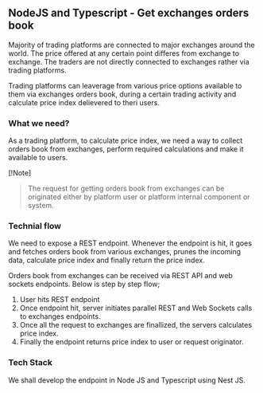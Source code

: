 ## NodeJS and Typescript - Get exchanges orders book

Majority of trading platforms are connected to major exchanges around the world. The price offered at any certain point differes from exchange to exchange. The traders are not directly connected to exchanges rather via trading platforms.

Trading platforms can leaverage from various price options available to them via exchanges orders book, during a certain trading activity and calculate price index delievered to theri users. 

### What we need?
As a trading platform, to calculate price index, we need a way to collect orders book from exchanges, perform required calculations and make it available to users.  

[!Note]
> The request for getting orders book from exchanges can be originated either by platform user or platform internal component or system.

### Technial flow
We need to expose a REST endpoint. Whenever the endpoint is hit, it goes and fetches orders book from various exchanges, prunes the incoming data, calculate price index and finally return the price index. 

Orders book from exchanges can be received via REST API and web sockets endpoints. Below is step by step flow;

  1. User hits REST endpoint
  2. Once endpoint hit, server initiates parallel REST and Web Sockets calls to exchanges endpoints.
  3. Once all the request to exchanges are finallized, the servers calculates price index.
  4. Finally the endpoint returns price index to user or request originator. 

### Tech Stack
We shall develop the endpoint in Node JS and Typescript using Nest JS. 
